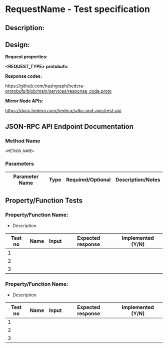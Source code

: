 # RequestName - Test specification

## Description:

## Design:

**Request properties:**

**<REQUEST_TYPE> protobufs:**

**Response codes:**

https://github.com/hashgraph/hedera-protobufs/blob/main/services/response_code.proto

**Mirror Node APIs:**

https://docs.hedera.com/hedera/sdks-and-apis/rest-api

## JSON-RPC API Endpoint Documentation

### Method Name

`<METHOD_NAME>`

### Parameters

| Parameter Name     | Type   | Required/Optional | Description/Notes                                                                                                                           |
|--------------------|--------|-------------------|---------------------------------------------------------------------------------------------------------------------------------------------|


## Property/Function Tests

### **Property/Function Name:**

- Description

| Test no | Name | Input | Expected response | Implemented (Y/N) |
|---------|------|-------|-------------------|-------------------|
| 1       |      |       |                   |                   |
| 2       |      |       |                   |                   |
| 3       |      |       |                   |                   |

### **Property/Function Name:**

- Description

| Test no | Name | Input | Expected response | Implemented (Y/N) |
|---------|------|-------|-------------------|-------------------|
| 1       |      |       |                   |                   |
| 2       |      |       |                   |                   |
| 3       |      |       |                   |                   |    

